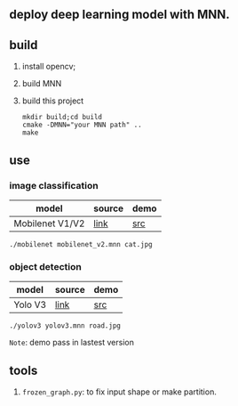 ## deploy deep learning model with MNN.

## build
1. install opencv;

2. build MNN

3. build this project

   ```
   mkdir build;cd build
   cmake -DMNN="your MNN path" ..
   make
   ```

## use
### image classification

| model           | source                                                       | demo                                                         |
| --------------- | ------------------------------------------------------------ | ------------------------------------------------------------ |
| Mobilenet V1/V2 | [link](https://github.com/tensorflow/models/tree/master/research/slim) | [src](https://github.com/zhehaoxu/deep-deploy/blob/main/mnn/mobilenet.cc) |

```
./mobilenet mobilenet_v2.mnn cat.jpg
```

### object detection

| model   | source                                                   | demo                                                         |
| ------- | -------------------------------------------------------- | ------------------------------------------------------------ |
| Yolo V3 | [link](https://github.com/YunYang1994/tensorflow-yolov3) | [src](https://github.com/zhehaoxu/deep-deploy/blob/main/mnn/yolov3.cc) |

```
./yolov3 yolov3.mnn road.jpg
```

`Note`: demo pass in lastest version



## tools

1. `frozen_graph.py`: to fix input shape or make partition.